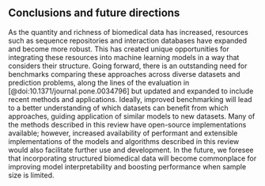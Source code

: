 ## Conclusions and future directions

As the quantity and richness of biomedical data has increased, resources such as sequence repositories and interaction databases have expanded and become more robust.
This has created unique opportunities for integrating these resources into machine learning models in a way that considers their structure.
Going forward, there is an outstanding need for benchmarks comparing these approaches across diverse datasets and prediction problems, along the lines of the evaluation in [@doi:10.1371/journal.pone.0034796] but updated and expanded to include recent methods and applications.
Ideally, improved benchmarking will lead to a better understanding of which datasets can benefit from which approaches, guiding application of similar models to new datasets.
Many of the methods described in this review have open-source implementations available; however, increased availability of performant and extensible implementations of the models and algorithms described in this review would also facilitate further use and development.
In the future, we foresee that incorporating structured biomedical data will become commonplace for improving model interpretability and boosting performance when sample size is limited.

